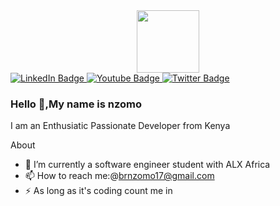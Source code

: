 <div id="header" align="center">
  <img src="https://media.giphy.com/media/M9gbBd9nbDrOTu1Mqx/giphy.gif" width="100"/>
</div>

<div id="badges">
  <a href="https://www.linkedin.com/in/brian-nzomo-b1992a250">
    <img src="https://img.shields.io/badge/LinkedIn-blue?style=for-the-badge&logo=linkedin&logoColor=white" alt="LinkedIn Badge"/>
  </a>
  <a href="your-youtube-URL">
    <img src="https://img.shields.io/badge/YouTube-red?style=for-the-badge&logo=youtube&logoColor=white" alt="Youtube Badge"/>
  </a>
  <a href="https://twitter.com/nzomo__">
    <img src="https://img.shields.io/badge/Twitter-blue?style=for-the-badge&logo=twitter&logoColor=white" alt="Twitter Badge"/>
  </a>
</div>

### Hello 👋,My name is nzomo

I am an Enthusiatic Passionate Developer from Kenya

About

- 🔭 I’m currently a software engineer student with ALX Africa
- 📫 How to reach me:@brnzomo17@gmail.com
- ⚡ As long as it's coding count me in
<!--
**nzomobrian/nzomobrian** is a ✨ _special_ ✨ repository because its `README.md` (this file) appears on your GitHub profile.

Here are some ideas to get you started:

- 🔭 I’m currently a software engineer student with ALX Africa
- 📫 How to reach me:@brnzomo17@gmail.com
- ⚡ As long as it's coding count me in.
-->
